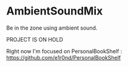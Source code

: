# AmbientSoundMix

Be in the zone using ambient sound.

PROJECT IS ON HOLD

Right now I'm focused on PersonalBookShelf : https://github.com/e1r0nd/PersonalBookShelf

